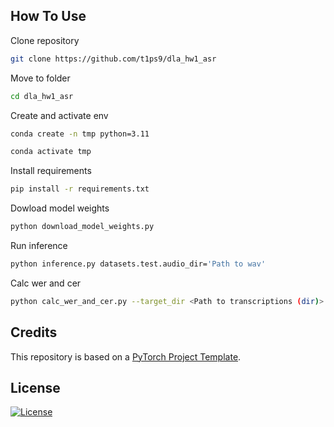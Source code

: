 ## How To Use

Clone repository

```bash
git clone https://github.com/t1ps9/dla_hw1_asr
```
Move to folder

```bash
cd dla_hw1_asr
```

Create and activate env

```bash
conda create -n tmp python=3.11

conda activate tmp
```

Install requirements

```bash
pip install -r requirements.txt
```

Dowload model weights

```bash
python download_model_weights.py
```

Run inference

```bash
python inference.py datasets.test.audio_dir='Path to wav'
```

Calc wer and cer

```bash
python calc_wer_and_cer.py --target_dir <Path to transcriptions (dir)>
```

## Credits

This repository is based on a [PyTorch Project Template](https://github.com/Blinorot/pytorch_project_template).

## License

[![License](https://img.shields.io/badge/license-MIT-blue.svg)](/LICENSE)
